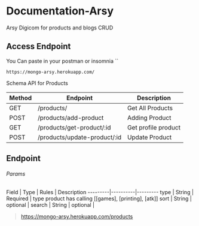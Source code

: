 # Documentation-Arsy

Arsy Digicom for products and blogs CRUD

## Access Endpoint

You Can paste in your postman or insomnia \`\`

    https://mongo-arsy.herokuapp.com/


Schema API for Products

Method | Endpoint  | Description
---------|----------|---------
 GET | /products/ | Get All Products
 POST | /products/add-product | Adding Product
 GET | /products/get-product/:id | Get profile product
 POST | /products/update-product/:id | Update Product

## Endpoint

###### Params
Field | Type | Rules | Description
---------|----------|---------
 type | String | Required | type product has calling [[games], [printing], [atk]]
 sort | String | optional |
 search | String | optional |
> https://mongo-arsy.herokuapp.com/products